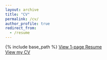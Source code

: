 ```yaml
---
layout: archive
title: "CV"
permalink: /cv/
author_profile: true
redirect_from:
  - /resume
---
```


{% include base_path %}
[View 1-page Resume](http://50417.github.io/files/Sohil_Resume.pdf)<br>
[View my CV](http://50417.github.io/files/MASTER_Resume_CV.pdf)
